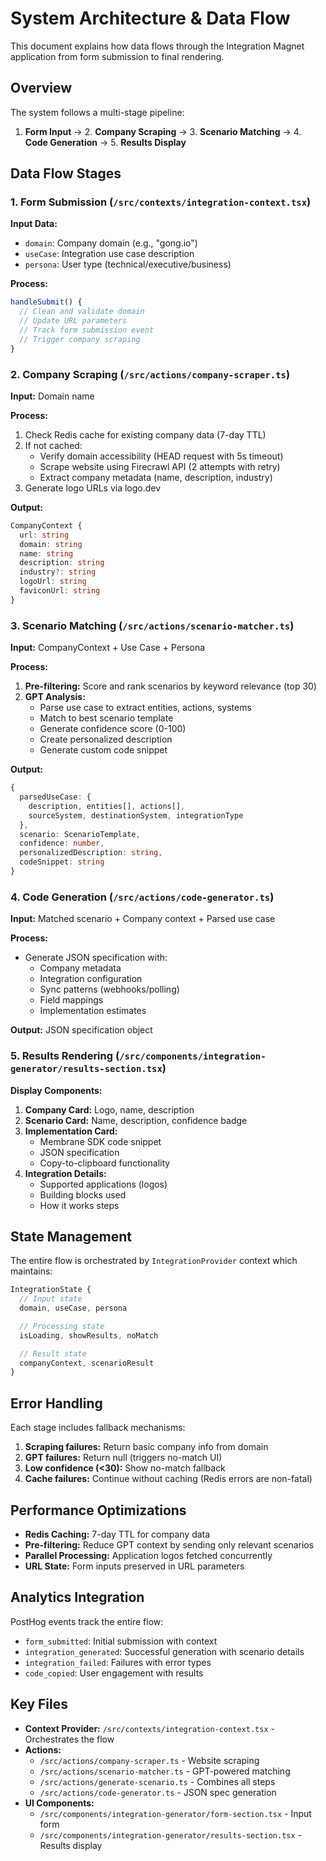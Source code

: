# System Architecture & Data Flow

This document explains how data flows through the Integration Magnet application from form submission to final rendering.

## Overview

The system follows a multi-stage pipeline:

1. **Form Input** → 2. **Company Scraping** → 3. **Scenario Matching** → 4. **Code Generation** → 5. **Results Display**

## Data Flow Stages

### 1. Form Submission (`/src/contexts/integration-context.tsx`)

**Input Data:**

- `domain`: Company domain (e.g., "gong.io")
- `useCase`: Integration use case description
- `persona`: User type (technical/executive/business)

**Process:**

```typescript
handleSubmit() {
  // Clean and validate domain
  // Update URL parameters
  // Track form submission event
  // Trigger company scraping
}
```

### 2. Company Scraping (`/src/actions/company-scraper.ts`)

**Input:** Domain name

**Process:**

1. Check Redis cache for existing company data (7-day TTL)
2. If not cached:
   - Verify domain accessibility (HEAD request with 5s timeout)
   - Scrape website using Firecrawl API (2 attempts with retry)
   - Extract company metadata (name, description, industry)
3. Generate logo URLs via logo.dev

**Output:**

```typescript
CompanyContext {
  url: string
  domain: string
  name: string
  description: string
  industry?: string
  logoUrl: string
  faviconUrl: string
}
```

### 3. Scenario Matching (`/src/actions/scenario-matcher.ts`)

**Input:** CompanyContext + Use Case + Persona

**Process:**

1. **Pre-filtering:** Score and rank scenarios by keyword relevance (top 30)
2. **GPT Analysis:**
   - Parse use case to extract entities, actions, systems
   - Match to best scenario template
   - Generate confidence score (0-100)
   - Create personalized description
   - Generate custom code snippet

**Output:**

```typescript
{
  parsedUseCase: {
    description, entities[], actions[],
    sourceSystem, destinationSystem, integrationType
  },
  scenario: ScenarioTemplate,
  confidence: number,
  personalizedDescription: string,
  codeSnippet: string
}
```

### 4. Code Generation (`/src/actions/code-generator.ts`)

**Input:** Matched scenario + Company context + Parsed use case

**Process:**

- Generate JSON specification with:
  - Company metadata
  - Integration configuration
  - Sync patterns (webhooks/polling)
  - Field mappings
  - Implementation estimates

**Output:** JSON specification object

### 5. Results Rendering (`/src/components/integration-generator/results-section.tsx`)

**Display Components:**

1. **Company Card:** Logo, name, description
2. **Scenario Card:** Name, description, confidence badge
3. **Implementation Card:**
   - Membrane SDK code snippet
   - JSON specification
   - Copy-to-clipboard functionality
4. **Integration Details:**
   - Supported applications (logos)
   - Building blocks used
   - How it works steps

## State Management

The entire flow is orchestrated by `IntegrationProvider` context which maintains:

```typescript
IntegrationState {
  // Input state
  domain, useCase, persona

  // Processing state
  isLoading, showResults, noMatch

  // Result state
  companyContext, scenarioResult
}
```

## Error Handling

Each stage includes fallback mechanisms:

1. **Scraping failures:** Return basic company info from domain
2. **GPT failures:** Return null (triggers no-match UI)
3. **Low confidence (<30):** Show no-match fallback
4. **Cache failures:** Continue without caching (Redis errors are non-fatal)

## Performance Optimizations

- **Redis Caching:** 7-day TTL for company data
- **Pre-filtering:** Reduce GPT context by sending only relevant scenarios
- **Parallel Processing:** Application logos fetched concurrently
- **URL State:** Form inputs preserved in URL parameters

## Analytics Integration

PostHog events track the entire flow:

- `form_submitted`: Initial submission with context
- `integration_generated`: Successful generation with scenario details
- `integration_failed`: Failures with error types
- `code_copied`: User engagement with results

## Key Files

- **Context Provider:** `/src/contexts/integration-context.tsx` - Orchestrates the flow
- **Actions:**
  - `/src/actions/company-scraper.ts` - Website scraping
  - `/src/actions/scenario-matcher.ts` - GPT-powered matching
  - `/src/actions/generate-scenario.ts` - Combines all steps
  - `/src/actions/code-generator.ts` - JSON spec generation
- **UI Components:**
  - `/src/components/integration-generator/form-section.tsx` - Input form
  - `/src/components/integration-generator/results-section.tsx` - Results display
